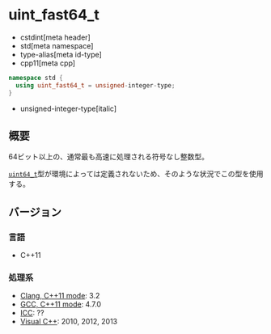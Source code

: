 # uint_fast64_t
* cstdint[meta header]
* std[meta namespace]
* type-alias[meta id-type]
* cpp11[meta cpp]

```cpp
namespace std {
  using uint_fast64_t = unsigned-integer-type;
}
```
* unsigned-integer-type[italic]

## 概要
64ビット以上の、通常最も高速に処理される符号なし整数型。

[`uint64_t`](uint64_t.md)型が環境によっては定義されないため、そのような状況でこの型を使用する。

## バージョン
### 言語
- C++11

### 処理系
- [Clang, C++11 mode](/implementation.md#clang): 3.2
- [GCC, C++11 mode](/implementation.md#gcc): 4.7.0
- [ICC](/implementation.md#icc): ??
- [Visual C++](/implementation.md#visual_cpp): 2010, 2012, 2013
